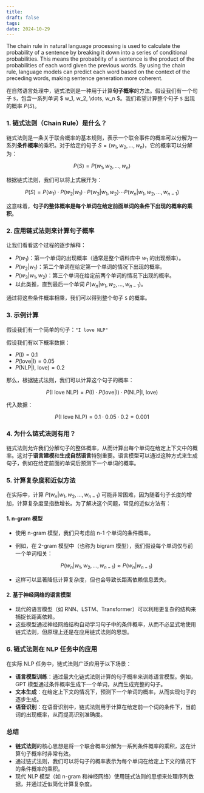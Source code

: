 ```yaml
---
title: 
draft: false
tags: 
date: 2024-10-29
---
```

The chain rule in natural language processing is used to calculate the probability of a sentence by breaking it down into a series of conditional probabilities. This means the probability of a sentence is the product of the probabilities of each word given the previous words. By using the chain rule, language models can predict each word based on the context of the preceding words, making sentence generation more coherent.

在自然语言处理中，链式法则是一种用于计算**句子概率**的方法。假设我们有一个句子 `S`，包含一系列单词 $ w_1, w_2, \dots, w_n $。我们希望计算整个句子 `S` 出现的概率 $P(S)$。

### 1. 链式法则（Chain Rule）是什么？

链式法则是一条关于联合概率的基本规则，表示一个联合事件的概率可以分解为一系列**条件概率**的乘积。对于给定的句子 $S = (w_1, w_2, \dots, w_n)$，它的概率可以分解为：

$$
P(S) = P(w_1, w_2, \dots, w_n)
$$

根据链式法则，我们可以将上式展开为：

$$
P(S) = P(w_1) \cdot P(w_2 | w_1) \cdot P(w_3 | w_1, w_2) \cdots P(w_n | w_1, w_2, \dots, w_{n-1})
$$

这意味着，**句子的整体概率是每个单词在给定前面单词的条件下出现的概率的乘积**。

### 2. 应用链式法则来计算句子概率

让我们看看这个过程的逐步解释：

- $P(w_1)$：第一个单词的出现概率（通常是整个语料库中 $w_1$ 的出现频率）。
- $P(w_2 | w_1)$：第二个单词在给定第一个单词的情况下出现的概率。
- $P(w_3 | w_1, w_2)$：第三个单词在给定前两个单词的情况下出现的概率。
- 以此类推，直到最后一个单词 $P(w_n | w_1, w_2, \dots, w_{n-1})$。

通过将这些条件概率相乘，我们可以得到整个句子 `S` 的概率。

### 3. 示例计算

假设我们有一个简单的句子：`"I love NLP"`

假设我们有以下概率数据：
- $P(\text{I}) = 0.1$
- $P(\text{love} | \text{I}) = 0.05$
- $P(\text{NLP} | \text{I, love}) = 0.2$

那么，根据链式法则，我们可以计算这个句子的概率：

$$
P(\text{I love NLP}) = P(\text{I}) \cdot P(\text{love} | \text{I}) \cdot P(\text{NLP} | \text{I, love})
$$

代入数据：

$$
P(\text{I love NLP}) = 0.1 \cdot 0.05 \cdot 0.2 = 0.001
$$

### 4. 为什么链式法则有用？

链式法则允许我们分解句子的整体概率，从而计算出每个单词在给定上下文中的概率。这对于**语言建模**和**生成自然语言**特别重要。语言模型可以通过这种方式来生成句子，例如在给定前面的单词后预测下一个单词的概率。

### 5. 计算复杂度和近似方法

在实际中，计算 $P(w_n | w_1, w_2, \dots, w_{n-1})$ 可能非常困难，因为随着句子长度的增加，计算复杂度呈指数增长。为了解决这个问题，常见的近似方法有：

#### 1. **n-gram 模型**
   - 使用 n-gram 模型，我们只考虑前 n-1 个单词的条件概率。
   - 例如，在 2-gram 模型中（也称为 bigram 模型），我们假设每个单词仅与前一个单词相关：
   
     $$
     P(w_n | w_1, w_2, \dots, w_{n-1}) \approx P(w_n | w_{n-1})
     $$

   - 这样可以显著降低计算复杂度，但也会导致长距离依赖信息丢失。

#### 2. **基于神经网络的语言模型**
   - 现代的语言模型（如 RNN、LSTM、Transformer）可以利用更复杂的结构来捕捉长距离依赖。
   - 这些模型通过神经网络结构自动学习句子中的条件概率，从而不必显式地使用链式法则，但原理上还是在应用链式法则的思想。

### 6. 链式法则在 NLP 任务中的应用

在实际 NLP 任务中，链式法则广泛应用于以下场景：
- **语言模型训练**：通过最大化链式法则计算的句子概率来训练语言模型。例如，GPT 模型通过条件概率生成下一个单词，从而生成完整的句子。
- **文本生成**：在给定上下文的情况下，预测下一个单词的概率，从而实现句子的逐步生成。
- **语音识别**：在语音识别中，链式法则用于计算在给定前一个词的条件下，当前词的出现概率，从而提高识别准确度。

### 总结

- **链式法则**的核心思想是将一个联合概率分解为一系列条件概率的乘积，这在计算句子概率时非常有效。
- 通过链式法则，我们可以将句子的概率表示为每个单词在给定上下文的情况下的条件概率的乘积。
- 现代 NLP 模型（如 n-gram 和神经网络）使用链式法则的思想来处理序列数据，并通过近似简化计算复杂度。
